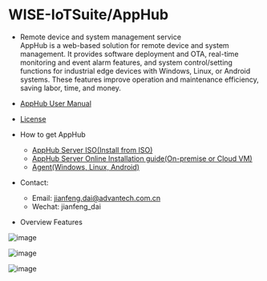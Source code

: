 # WISE-IoTSuite/AppHub
* Remote device and system management service<br>
AppHub is a web-based solution for remote device and system management. It provides software deployment and OTA, real-time monitoring and event alarm features, and system control/setting functions for industrial edge devices with Windows, Linux, or Android systems. These features improve operation and maintenance efficiency, saving labor, time, and money. 


* [AppHub User Manual](https://docs.wise-paas.advantech.com/en/Guides_and_API_References/ApplicationServices/1611826936336928113/1613468986148692729/v1.0.1)
* [License](https://wise-paas.advantech.com/en-us/marketplace/product/advantech.wise-paas-apphub/pricing-details)

*  How to get AppHub
    -  [AppHub Server ISO(Install from ISO)](https://drive.google.com/drive/folders/1ijrMNZEtBwX1auGMGfCRlcl2l9r0etTV?usp=sharing)
    -  [AppHub Server Online Installation guide(On-premise or Cloud VM)](https://github.com/EdgeSolution/AppHub-VM-Cloud)
    -  [Agent(Windows, Linux, Android)](https://drive.google.com/drive/folders/17LYyCHQp48ghUJmuU8s56tuWzMQIpy4X?usp=sharing)

* Contact: 
    -   Email: jianfeng.dai@advantech.com.cn
    -   Wechat: jianfeng_dai

* Overview Features

![image](https://user-images.githubusercontent.com/20899121/159214436-ef65c572-e47a-41d9-853c-3e12e45f14aa.png)

![image](https://user-images.githubusercontent.com/20899121/159214546-afdaab20-3c23-443f-8f0d-a255973f8f5b.png)

![image](https://user-images.githubusercontent.com/20899121/159214634-7b0c53a2-f988-4044-a029-caab4a6ce98c.png)

